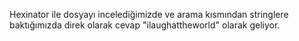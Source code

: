Hexinator ile dosyayı incelediğimizde ve arama kısmından stringlere baktığımızda direk olarak cevap "ilaughattheworld" olarak geliyor.

